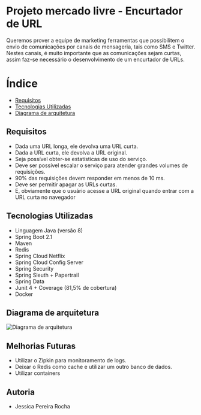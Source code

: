 # Projeto mercado livre - Encurtador de URL

  Queremos prover a equipe de marketing ferramentas que possibilitem o envio de
comunicações por canais de mensageria, tais como SMS e Twitter. Nestes canais, é muito
importante que as comunicações sejam curtas, assim faz-se necessário o desenvolvimento de
um encurtador de URLs.

# Índice

* [Requisitos](#requisitos)
* [Tecnologias Utilizadas](#tecnologias-utilizadas)
* [Diagrama de arquitetura](#diagrama-de-arquitetura)

## Requisitos

* Dada uma URL longa, ele devolva uma URL curta.
* Dada a URL curta, ele devolva a URL original.
* Seja possível obter-se estatísticas de uso do serviço.
* Deve ser possível escalar o serviço para atender grandes volumes de requisições.
* 90% das requisições devem responder em menos de 10 ms.
* Deve ser permitir apagar as URLs curtas.
* E, obviamente que o usuário acesse a URL original quando entrar com a URL curta
no navegador

## Tecnologias Utilizadas

* Linguagem Java (versão 8)
* Spring Boot 2.1
* Maven
* Redis
* Spring Cloud Netflix
* Spring Cloud Config Server
* Spring Security
* Spring Sleuth + Papertrail
* Spring Data
* Junit 4 + Coverage (81,5% de cobertura)
* Docker

## Diagrama de arquitetura
![Diagrama de arquitetura](https://github.com/JessiiPer/mercado-livre-documentacao/blob/master/arquitetura.png)

## Melhorias Futuras

* Utilizar o Zipkin para monitoramento de logs.
* Deixar o Redis como cache e utilizar um outro banco de dados.
* Utilizar containers


## Autoria
* Jessica Pereira Rocha

